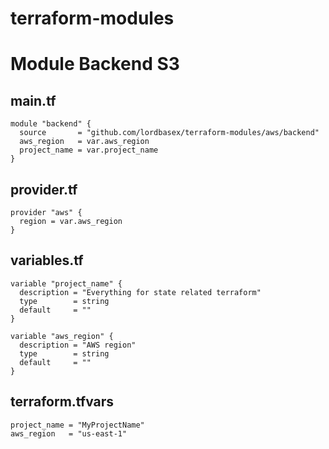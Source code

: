# terraform-modules


# Module Backend S3

## main.tf
```
module "backend" {
  source       = "github.com/lordbasex/terraform-modules/aws/backend"
  aws_region   = var.aws_region
  project_name = var.project_name
}
```

## provider.tf
```
provider "aws" {
  region = var.aws_region
}
```

## variables.tf
```
variable "project_name" {
  description = "Everything for state related terraform"
  type        = string
  default     = ""
}

variable "aws_region" {
  description = "AWS region"
  type        = string
  default     = ""
}
```

## terraform.tfvars 
```
project_name = "MyProjectName"
aws_region   = "us-east-1"
```
